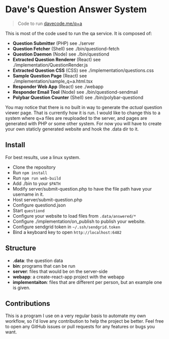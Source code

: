 # Dave's Question Answer System
> Code to run [davecode.me/q+a](https://davecode.me/q+a)

This is most of the code used to run the qa service. It is composed of:
- **Question Submitter** (PHP) see ./server
- **Question Fetcher** (Shell) see ./bin/questiond-fetch
- **Question Daemon** (Node) see ./bin/questiond
- **Extracted Question Renderer** (React) see ./implementation/QuestionRender.js
- **Extracted Question CSS** (CSS) see ./implementation/questions.css
- **Sample Question Page** (React) see ./implementation/sample_q+a.html.tsx
- **Responder Web App** (React) see ./webapp
- **Responder Email Tool** (Node) see ./bin/questiond-sendmail
- **Polybar Question Counter** (Shell) see ./bin/polybar-questiond

You may notice that there is no built in way to generate the *actual* question
viewer page. That is currently how it is run. I would like to change this to a
system where q+a files are reuploaded to the server, and pages are generated
with PHP or some other system. For now you will have to create your own staticly
generated website and hook the .data dir to it.

## Install
For best results, use a linux system.

- Clone the repository
- Run `npm install`
- Run `npm run web-build`
- Add ./bin to your `$PATH`
- Modify server/submit-question.php to have the file path have your username in it.
- Host server/submit-question.php
- Configure questiond.json
- Start `questiond`
- Configure your website to load files from `.data/answered/*`
- Configure ./implementation/on_publish to publish your website.
- Configure sendgrid token in `~/.ssh/sendgrid.token`
- Bind a keyboard key to open `http://localhost:6482`

## Structure
- **.data**: the question data
- **bin**: programs that can be run
- **server**: files that would be on the server-side
- **webapp**: a create-react-app project with the webapp
- **implementaiton**: files that are different per person, but an example one is given.

## Contributions
This is a program I use on a very regular basis to automate my own workflow,
so I'd love any contribution to help the project be better. Feel free to open
any GitHub issues or pull requests for any features or bugs you want. 
